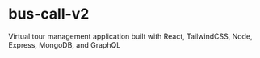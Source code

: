 # bus-call-v2
Virtual tour management application built with React, TailwindCSS, Node, Express, MongoDB, and GraphQL
